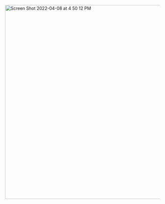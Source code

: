<img width="631" alt="Screen Shot 2022-04-08 at 4 50 12 PM" src="https://user-images.githubusercontent.com/103291795/162548205-5d60c01e-78a5-4ee9-adf9-4113f2f95216.png">
